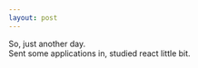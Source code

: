 ```yaml
---
layout: post
---
```

  

So, just another day.  
Sent some applications in, studied react little bit.  